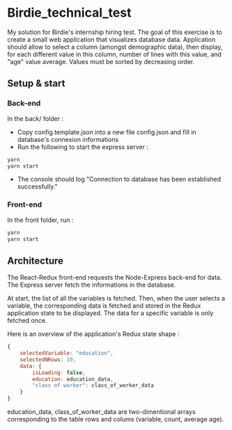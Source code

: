 # Birdie_technical_test
My solution for Birdie's internship hiring test. 
The goal of this exercise is to create a small web application that visualizes database data.
Application should allow to select a column (amongst demographic data), then display, for each different value in this column, number of lines with this value, and "age" value average. Values must be sorted by decreasing order. 

## Setup & start
### Back-end
In the back/ folder :
* Copy config.template.json into a new file config.json and fill in database's connexion informations
* Run the following to start the express server :
```bash
yarn 
yarn start
```
* The console should log "Connection to database has been established successfully."

### Front-end
In the front folder, run :
```bash
yarn 
yarn start
```

## Architecture
The React-Redux front-end requests the Node-Express back-end for data. 
The Express server fetch the informations in the database.

At start, the list of all the variables is fetched. Then, when the user selects a variable, the corresponding data is fetched and stored in the Redux application state to be displayed. The data for a specific variable is only fetched once.

Here is an overview of the application's Redux state shape :
```js
{
    selectedVariable: "education",
    selectedNRows: 10,
    data: {
        isLoading: false,
        education: education_data,
        "class of worker": class_of_worker_data 
    }
}
```
education_data, class_of_worker_data are two-dimentional arrays corresponding to the table rows and colums (variable, count, average age).
